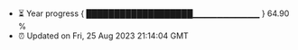- ⏳ Year progress { ███████████████████▁▁▁▁▁▁▁▁▁▁▁ } 64.90 %
- ⏰ Updated on Fri, 25 Aug 2023 21:14:04 GMT

